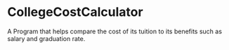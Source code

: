 # CollegeCostCalculator
A Program that helps compare the cost of its tuition to its benefits such as salary and graduation rate. 
